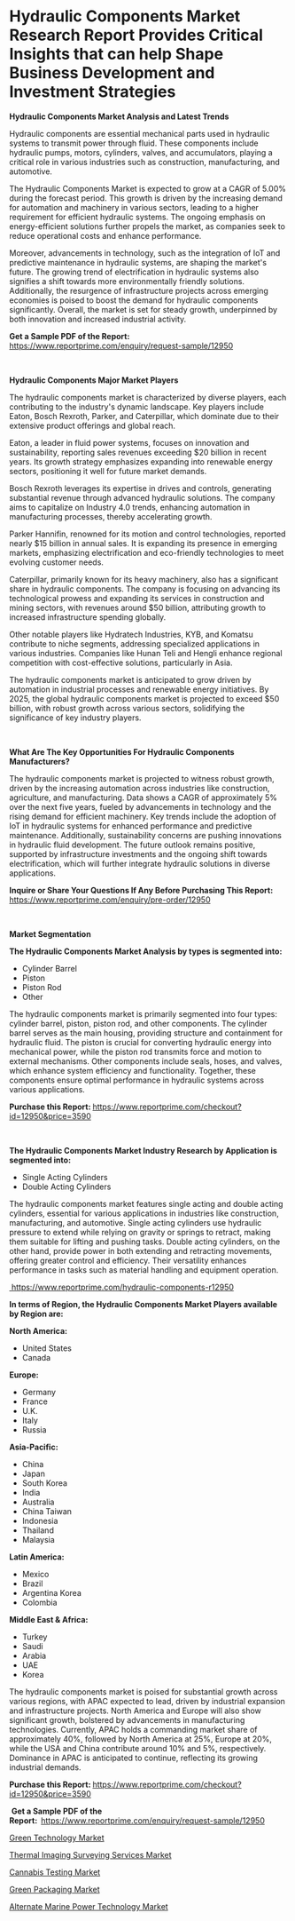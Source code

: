 <p><h1>Hydraulic Components Market Research Report Provides Critical Insights that can help Shape Business Development and Investment Strategies</h1></p><p><strong>Hydraulic Components Market Analysis and Latest Trends</strong></p>
<p><p>Hydraulic components are essential mechanical parts used in hydraulic systems to transmit power through fluid. These components include hydraulic pumps, motors, cylinders, valves, and accumulators, playing a critical role in various industries such as construction, manufacturing, and automotive. </p><p>The Hydraulic Components Market is expected to grow at a CAGR of 5.00% during the forecast period. This growth is driven by the increasing demand for automation and machinery in various sectors, leading to a higher requirement for efficient hydraulic systems. The ongoing emphasis on energy-efficient solutions further propels the market, as companies seek to reduce operational costs and enhance performance. </p><p>Moreover, advancements in technology, such as the integration of IoT and predictive maintenance in hydraulic systems, are shaping the market's future. The growing trend of electrification in hydraulic systems also signifies a shift towards more environmentally friendly solutions. Additionally, the resurgence of infrastructure projects across emerging economies is poised to boost the demand for hydraulic components significantly. Overall, the market is set for steady growth, underpinned by both innovation and increased industrial activity.</p></p>
<p><strong>Get a Sample PDF of the Report:&nbsp;</strong> <a href="https://www.reportprime.com/enquiry/request-sample/12950?utm_campaign=1138&utm_medium=2&utm_source=Github&utm_content=ia&utm_term=25112024&utm_id=hydraulic-components">https://www.reportprime.com/enquiry/request-sample/12950</a></p>
<p>&nbsp;</p>
<p><strong>Hydraulic Components Major Market Players</strong></p>
<p><p>The hydraulic components market is characterized by diverse players, each contributing to the industry's dynamic landscape. Key players include Eaton, Bosch Rexroth, Parker, and Caterpillar, which dominate due to their extensive product offerings and global reach. </p><p>Eaton, a leader in fluid power systems, focuses on innovation and sustainability, reporting sales revenues exceeding $20 billion in recent years. Its growth strategy emphasizes expanding into renewable energy sectors, positioning it well for future market demands.</p><p>Bosch Rexroth leverages its expertise in drives and controls, generating substantial revenue through advanced hydraulic solutions. The company aims to capitalize on Industry 4.0 trends, enhancing automation in manufacturing processes, thereby accelerating growth.</p><p>Parker Hannifin, renowned for its motion and control technologies, reported nearly $15 billion in annual sales. It is expanding its presence in emerging markets, emphasizing electrification and eco-friendly technologies to meet evolving customer needs.</p><p>Caterpillar, primarily known for its heavy machinery, also has a significant share in hydraulic components. The company is focusing on advancing its technological prowess and expanding its services in construction and mining sectors, with revenues around $50 billion, attributing growth to increased infrastructure spending globally.</p><p>Other notable players like Hydratech Industries, KYB, and Komatsu contribute to niche segments, addressing specialized applications in various industries. Companies like Hunan Teli and Hengli enhance regional competition with cost-effective solutions, particularly in Asia.</p><p>The hydraulic components market is anticipated to grow driven by automation in industrial processes and renewable energy initiatives. By 2025, the global hydraulic components market is projected to exceed $50 billion, with robust growth across various sectors, solidifying the significance of key industry players.</p></p>
<p>&nbsp;</p>
<p><strong>What Are The Key Opportunities For Hydraulic Components Manufacturers?</strong></p>
<p><p>The hydraulic components market is projected to witness robust growth, driven by the increasing automation across industries like construction, agriculture, and manufacturing. Data shows a CAGR of approximately 5% over the next five years, fueled by advancements in technology and the rising demand for efficient machinery. Key trends include the adoption of IoT in hydraulic systems for enhanced performance and predictive maintenance. Additionally, sustainability concerns are pushing innovations in hydraulic fluid development. The future outlook remains positive, supported by infrastructure investments and the ongoing shift towards electrification, which will further integrate hydraulic solutions in diverse applications.</p></p>
<p><strong>Inquire or Share Your Questions If Any Before Purchasing This Report:</strong> <a href="https://www.reportprime.com/enquiry/pre-order/12950?utm_campaign=1138&utm_medium=2&utm_source=Github&utm_content=ia&utm_term=25112024&utm_id=hydraulic-components">https://www.reportprime.com/enquiry/pre-order/12950</a></p>
<p>&nbsp;</p>
<p><strong>Market Segmentation</strong></p>
<p><strong>The Hydraulic Components Market Analysis by types is segmented into:</strong></p>
<p><ul><li>Cylinder Barrel</li><li>Piston</li><li>Piston Rod</li><li>Other</li></ul></p>
<p><p>The hydraulic components market is primarily segmented into four types: cylinder barrel, piston, piston rod, and other components. The cylinder barrel serves as the main housing, providing structure and containment for hydraulic fluid. The piston is crucial for converting hydraulic energy into mechanical power, while the piston rod transmits force and motion to external mechanisms. Other components include seals, hoses, and valves, which enhance system efficiency and functionality. Together, these components ensure optimal performance in hydraulic systems across various applications.</p></p>
<p><strong>Purchase this Report:&nbsp;</strong><a href="https://www.reportprime.com/checkout?id=12950&price=3590&utm_campaign=1138&utm_medium=2&utm_source=Github&utm_content=ia&utm_term=25112024&utm_id=hydraulic-components">https://www.reportprime.com/checkout?id=12950&price=3590</a></p>
<p>&nbsp;</p>
<p><strong>The Hydraulic Components Market Industry Research by Application is segmented into:</strong></p>
<p><ul><li>Single Acting Cylinders</li><li>Double Acting Cylinders</li></ul></p>
<p><p>The hydraulic components market features single acting and double acting cylinders, essential for various applications in industries like construction, manufacturing, and automotive. Single acting cylinders use hydraulic pressure to extend while relying on gravity or springs to retract, making them suitable for lifting and pushing tasks. Double acting cylinders, on the other hand, provide power in both extending and retracting movements, offering greater control and efficiency. Their versatility enhances performance in tasks such as material handling and equipment operation.</p></p>
<p><a href="https://www.reportprime.com/hydraulic-components-r12950?utm_campaign=1138&utm_medium=2&utm_source=Github&utm_content=ia&utm_term=25112024&utm_id=hydraulic-components">&nbsp;https://www.reportprime.com/hydraulic-components-r12950</a></p>
<p><strong>In terms of Region, the Hydraulic Components Market Players available by Region are:</strong></p>
<p>
    <p> <strong> North America: </strong>
        <ul>
            <li>United States</li>
            <li>Canada</li>
        </ul>
        </p> 
    <p> <strong> Europe: </strong>
        <ul>
            <li>Germany</li>
            <li>France</li>
            <li>U.K.</li>
            <li>Italy</li>
            <li>Russia</li>
        </ul>
        </p> 
    <p> <strong> Asia-Pacific: </strong>
        <ul>
            <li>China</li>
            <li>Japan</li>
            <li>South Korea</li>
            <li>India</li>
            <li>Australia</li>
            <li>China Taiwan</li>
            <li>Indonesia</li>
            <li>Thailand</li>
            <li>Malaysia</li>
        </ul>
        </p> 
    <p> <strong> Latin America: </strong>
        <ul>
            <li>Mexico</li>
            <li>Brazil</li>
            <li>Argentina Korea</li>
            <li>Colombia</li>
        </ul>
        </p> 
    <p> <strong> Middle East & Africa: </strong>
        <ul>
            <li>Turkey</li>
            <li>Saudi</li>
            <li>Arabia</li>
            <li>UAE</li>
            <li>Korea</li>
        </ul>
    </p>
    </p>
<p><p>The hydraulic components market is poised for substantial growth across various regions, with APAC expected to lead, driven by industrial expansion and infrastructure projects. North America and Europe will also show significant growth, bolstered by advancements in manufacturing technologies. Currently, APAC holds a commanding market share of approximately 40%, followed by North America at 25%, Europe at 20%, while the USA and China contribute around 10% and 5%, respectively. Dominance in APAC is anticipated to continue, reflecting its growing industrial demands.</p></p>
<p><strong>Purchase this Report: </strong><a href="https://www.reportprime.com/checkout?id=12950&price=3590&utm_campaign=1138&utm_medium=2&utm_source=Github&utm_content=ia&utm_term=25112024&utm_id=hydraulic-components">https://www.reportprime.com/checkout?id=12950&price=3590</a></p>
<p>&nbsp;<strong>Get a Sample PDF of the Report:&nbsp;&nbsp;</strong><a href="https://www.reportprime.com/enquiry/request-sample/12950?utm_campaign=1138&utm_medium=2&utm_source=Github&utm_content=ia&utm_term=25112024&utm_id=hydraulic-components">https://www.reportprime.com/enquiry/request-sample/12950</a></p>
<p><strong></strong></p>
<p><p><a href="https://www.linkedin.com/pulse/rising-green-technology-market-key-drivers-59-cagr-growth-mkdjc?utm_campaign=1138&utm_medium=2&utm_source=Github&utm_content=ia&utm_term=25112024&utm_id=hydraulic-components">Green Technology Market</a></p><p><a href="https://issuu.com/reportprime-2/docs/thermal-imaging-surveying-services-_b7d8b58995a705?utm_campaign=1138&utm_medium=2&utm_source=Github&utm_content=ia&utm_term=25112024&utm_id=hydraulic-components">Thermal Imaging Surveying Services Market</a></p><p><a href="https://www.linkedin.com/pulse/future-innovation-global-cannabis-testing-market-growth-mjwlc?utm_campaign=1138&utm_medium=2&utm_source=Github&utm_content=ia&utm_term=25112024&utm_id=hydraulic-components">Cannabis Testing Market</a></p><p><a href="https://www.linkedin.com/pulse/market-revenue-growth-forecast-green-packaging-145-cagr-gouhc?utm_campaign=1138&utm_medium=2&utm_source=Github&utm_content=ia&utm_term=25112024&utm_id=hydraulic-components">Green Packaging Market</a></p><p><a href="https://issuu.com/reportprime-2/docs/alternate-marine-power-technology-m_d9813d24c02913?utm_campaign=1138&utm_medium=2&utm_source=Github&utm_content=ia&utm_term=25112024&utm_id=hydraulic-components">Alternate Marine Power Technology Market</a></p></p>